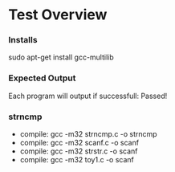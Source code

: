 # Test Overview
### Installs
sudo apt-get install gcc-multilib
### Expected Output
Each program will output if successfull: Passed!
### strncmp
- compile: gcc -m32 strncmp.c -o strncmp
- compile: gcc -m32 scanf.c -o scanf
- compile: gcc -m32 strstr.c -o scanf
- compile: gcc -m32 toy1.c -o scanf


